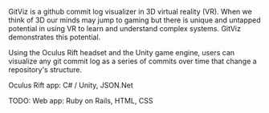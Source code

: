 GitViz is a github commit log visualizer in 3D virtual reality (VR). When we think of 3D our minds may jump to gaming but there is unique and untapped potential in using VR to learn and understand complex systems. GitViz demonstrates this potential. 

Using the Oculus Rift headset and the Unity game engine, users can visualize any git commit log as a series of commits over time that change a repository's structure. 



Oculus Rift app: C# / Unity, JSON.Net

TODO:
Web app: Ruby on Rails, HTML, CSS
